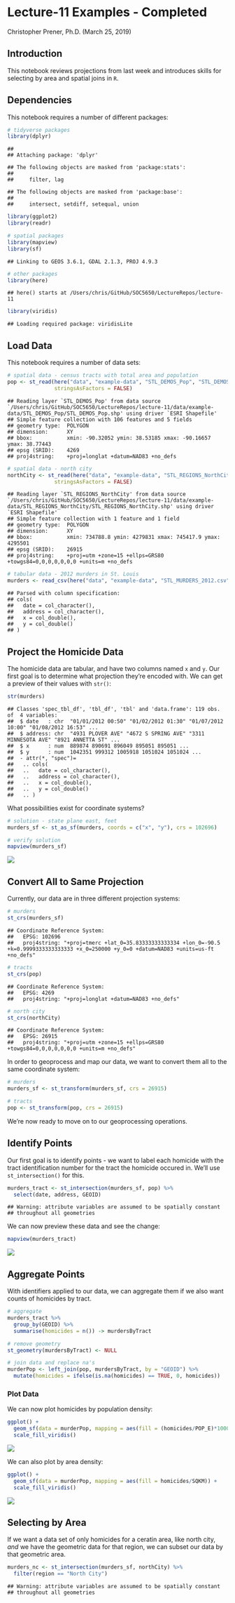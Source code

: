Lecture-11 Examples - Completed
================
Christopher Prener, Ph.D.
(March 25, 2019)

## Introduction

This notebook reviews projections from last week and introduces skills
for selecting by area and spatial joins in `R`.

## Dependencies

This notebook requires a number of different packages:

``` r
# tidyverse packages
library(dplyr)
```

    ## 
    ## Attaching package: 'dplyr'

    ## The following objects are masked from 'package:stats':
    ## 
    ##     filter, lag

    ## The following objects are masked from 'package:base':
    ## 
    ##     intersect, setdiff, setequal, union

``` r
library(ggplot2)
library(readr)

# spatial packages
library(mapview)
library(sf)
```

    ## Linking to GEOS 3.6.1, GDAL 2.1.3, PROJ 4.9.3

``` r
# other packages
library(here)
```

    ## here() starts at /Users/chris/GitHub/SOC5650/LectureRepos/lecture-11

``` r
library(viridis)
```

    ## Loading required package: viridisLite

## Load Data

This notebook requires a number of data sets:

``` r
# spatial data - census tracts with total area and population
pop <- st_read(here("data", "example-data", "STL_DEMOS_Pop", "STL_DEMOS_Pop.shp"),
               stringsAsFactors = FALSE)
```

    ## Reading layer `STL_DEMOS_Pop' from data source `/Users/chris/GitHub/SOC5650/LectureRepos/lecture-11/data/example-data/STL_DEMOS_Pop/STL_DEMOS_Pop.shp' using driver `ESRI Shapefile'
    ## Simple feature collection with 106 features and 5 fields
    ## geometry type:  POLYGON
    ## dimension:      XY
    ## bbox:           xmin: -90.32052 ymin: 38.53185 xmax: -90.16657 ymax: 38.77443
    ## epsg (SRID):    4269
    ## proj4string:    +proj=longlat +datum=NAD83 +no_defs

``` r
# spatial data - north city 
northCity <- st_read(here("data", "example-data", "STL_REGIONS_NorthCity", "STL_REGIONS_NorthCity.shp"),
               stringsAsFactors = FALSE)
```

    ## Reading layer `STL_REGIONS_NorthCity' from data source `/Users/chris/GitHub/SOC5650/LectureRepos/lecture-11/data/example-data/STL_REGIONS_NorthCity/STL_REGIONS_NorthCity.shp' using driver `ESRI Shapefile'
    ## Simple feature collection with 1 feature and 1 field
    ## geometry type:  POLYGON
    ## dimension:      XY
    ## bbox:           xmin: 734788.8 ymin: 4279831 xmax: 745417.9 ymax: 4295501
    ## epsg (SRID):    26915
    ## proj4string:    +proj=utm +zone=15 +ellps=GRS80 +towgs84=0,0,0,0,0,0,0 +units=m +no_defs

``` r
# tabular data - 2012 murders in St. Louis
murders <- read_csv(here("data", "example-data", "STL_MURDERS_2012.csv"))
```

    ## Parsed with column specification:
    ## cols(
    ##   date = col_character(),
    ##   address = col_character(),
    ##   x = col_double(),
    ##   y = col_double()
    ## )

## Project the Homicide Data

The homicide data are tabular, and have two columns named `x` and `y`.
Our first goal is to determine what projection they’re encoded with. We
can get a preview of their values with
    `str()`:

``` r
str(murders)
```

    ## Classes 'spec_tbl_df', 'tbl_df', 'tbl' and 'data.frame': 119 obs. of  4 variables:
    ##  $ date   : chr  "01/01/2012 00:50" "01/02/2012 01:30" "01/07/2012 10:00" "01/08/2012 16:53" ...
    ##  $ address: chr  "4931 PLOVER AVE" "4672 S SPRING AVE" "3311 MINNESOTA AVE" "8921 ANNETTA ST" ...
    ##  $ x      : num  889874 890691 896049 895051 895051 ...
    ##  $ y      : num  1042351 999312 1005918 1051024 1051024 ...
    ##  - attr(*, "spec")=
    ##   .. cols(
    ##   ..   date = col_character(),
    ##   ..   address = col_character(),
    ##   ..   x = col_double(),
    ##   ..   y = col_double()
    ##   .. )

What possibilities exist for coordinate systems?

``` r
# solution - state plane east, feet
murders_sf <- st_as_sf(murders, coords = c("x", "y"), crs = 102696)

# verify solution
mapview(murders_sf)
```

![](lecture-11-complete_files/figure-gfm/project-homicides-1.png)<!-- -->

## Convert All to Same Projection

Currently, our data are in three different projection systems:

``` r
# murders
st_crs(murders_sf)
```

    ## Coordinate Reference System:
    ##   EPSG: 102696 
    ##   proj4string: "+proj=tmerc +lat_0=35.83333333333334 +lon_0=-90.5 +k=0.9999333333333333 +x_0=250000 +y_0=0 +datum=NAD83 +units=us-ft +no_defs"

``` r
# tracts 
st_crs(pop)
```

    ## Coordinate Reference System:
    ##   EPSG: 4269 
    ##   proj4string: "+proj=longlat +datum=NAD83 +no_defs"

``` r
# north city
st_crs(northCity)
```

    ## Coordinate Reference System:
    ##   EPSG: 26915 
    ##   proj4string: "+proj=utm +zone=15 +ellps=GRS80 +towgs84=0,0,0,0,0,0,0 +units=m +no_defs"

In order to geoprocess and map our data, we want to convert them all to
the same coordinate system:

``` r
# murders
murders_sf <- st_transform(murders_sf, crs = 26915)

# tracts
pop <- st_transform(pop, crs = 26915)
```

We’re now ready to move on to our geoprocessing operations.

## Identify Points

Our first goal is to identify points - we want to label each homicide
with the tract identification number for the tract the homicide occured
in. We’ll use `st_intersection()` for this.

``` r
murders_tract <- st_intersection(murders_sf, pop) %>%
  select(date, address, GEOID)
```

    ## Warning: attribute variables are assumed to be spatially constant
    ## throughout all geometries

We can now preview these data and see the change:

``` r
mapview(murders_tract)
```

![](lecture-11-complete_files/figure-gfm/preview-identify-1.png)<!-- -->

## Aggregate Points

With identifiers applied to our data, we can aggregate them if we also
want counts of homicides by tract.

``` r
# aggregate
murders_tract %>%
  group_by(GEOID) %>%
  summarise(homicides = n()) -> murdersByTract

# remove geometry
st_geometry(murdersByTract) <- NULL

# join data and replace na's
murderPop <- left_join(pop, murdersByTract, by = "GEOID") %>%
  mutate(homicides = ifelse(is.na(homicides) == TRUE, 0, homicides))
```

### Plot Data

We can now plot homicides by population density:

``` r
ggplot() +
  geom_sf(data = murderPop, mapping = aes(fill = (homicides/POP_E)*1000)) +
  scale_fill_viridis()
```

![](lecture-11-complete_files/figure-gfm/murder-population-density-1.png)<!-- -->

We can also plot by area density:

``` r
ggplot() +
  geom_sf(data = murderPop, mapping = aes(fill = homicides/SQKM)) +
  scale_fill_viridis()
```

![](lecture-11-complete_files/figure-gfm/murder-area-density-1.png)<!-- -->

## Selecting by Area

If we want a data set of only homicides for a ceratin area, like north
city, *and* we have the geometric data for that region, we can subset
our data by that geometric area.

``` r
murders_nc <- st_intersection(murders_sf, northCity) %>%
  filter(region == "North City")
```

    ## Warning: attribute variables are assumed to be spatially constant
    ## throughout all geometries
